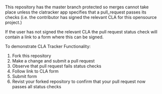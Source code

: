 This repository has the master branch protected so merges cannot take place unless the clatracker app specifies that a pull_request passes its checks (i.e. the contributor has signed the relevant CLA for this opensource project.)

If the user has not signed the relevant CLA the pull request status check will contain a link to a form where this can be signed.

To demonstrate CLA Tracker Functionality:
1. Fork this repository
2. Make a change and submit a pull request
3. Observe that pull request fails status checks
4. Follow link to CLA form
5. Submit form
6. Revist your forked repository to confirm that your pull request now passes all status checks
